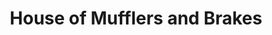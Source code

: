 ---
title: "House of Mufflers and Brakes"
url: /denver/house-of-mufflers-and-brakes/
shop: car repair
---